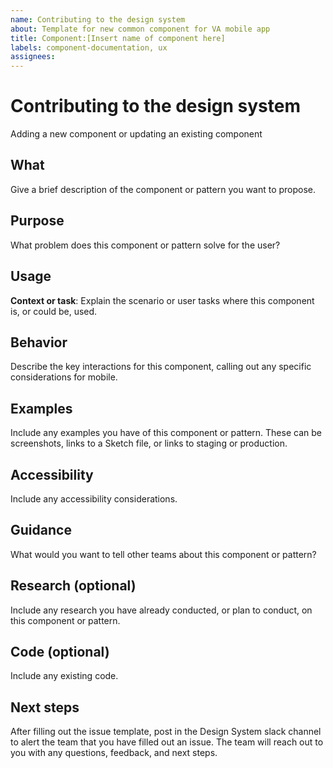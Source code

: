 ```yaml
---
name: Contributing to the design system
about: Template for new common component for VA mobile app
title: Component:[Insert name of component here]
labels: component-documentation, ux
assignees:
---
```


# Contributing to the design system
Adding a new component or updating an existing component

## What
Give a brief description of the component or pattern you want to propose.

## Purpose
What problem does this component or pattern solve for the user?

## Usage
**Context or task**: Explain the scenario or user tasks where this component is, or could be, used.

## Behavior
Describe the key interactions for this component, calling out any specific considerations for mobile.

## Examples
Include any examples you have of this component or pattern. These can be screenshots, links to a Sketch file, or links to staging or production.

## Accessibility
Include any accessibility considerations.

## Guidance
What would you want to tell other teams about this component or pattern?

## Research (optional)
Include any research you have already conducted, or plan to conduct, on this component or pattern.

## Code (optional)
Include any existing code.

## Next steps
After filling out the issue template, post in the Design System slack channel to alert the team that you have filled out an issue. The team will reach out to you with any questions, feedback, and next steps.
